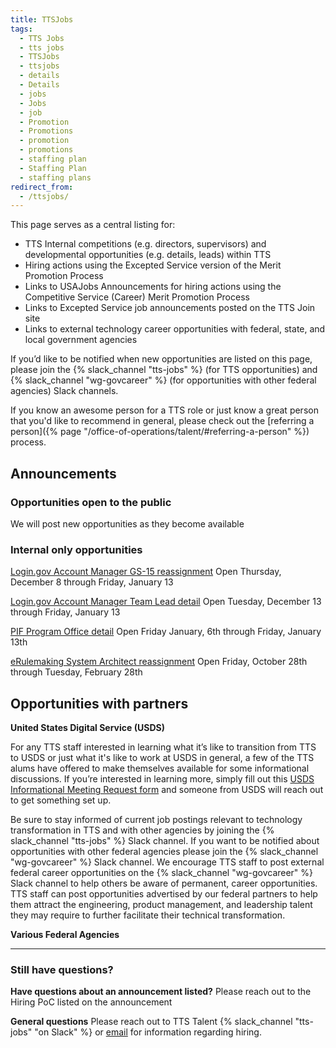 ```yaml
---
title: TTSJobs
tags:
  - TTS Jobs
  - tts jobs
  - TTSJobs
  - ttsjobs
  - details
  - Details
  - jobs
  - Jobs
  - job
  - Promotion
  - Promotions
  - promotion
  - promotions
  - staffing plan
  - Staffing Plan
  - staffing plans
redirect_from:
  - /ttsjobs/
---
```

This page serves as a central listing for:

* TTS Internal competitions (e.g. directors, supervisors) and developmental
  opportunities (e.g. details, leads) within TTS
* Hiring actions using the Excepted Service version of the Merit Promotion
  Process
* Links to USAJobs Announcements for hiring actions using the Competitive
  Service (Career) Merit Promotion Process
* Links to Excepted Service job announcements posted on the TTS Join site
* Links to external technology career opportunities with federal, state, and
  local government agencies

If you’d like to be notified when new opportunities are listed on this page,
please join the {% slack_channel "tts-jobs" %} (for TTS opportunities) and
{% slack_channel "wg-govcareer" %} (for opportunities with other federal
agencies) Slack channels.

If you know an awesome person for a TTS role or just know a great person that
you'd like to recommend in general, please check out the \[referring a
person]({% page "/office-of-operations/talent/#referring-a-person" %}) process.

## Announcements

### Opportunities open to the public

We will post new opportunities as they become available
[](https://join.tts.gsa.gov/join/tts-designer13/)

### Internal only opportunities

[Login.gov Account Manager GS-15 reassignment](https://docs.google.com/document/d/1nwclGp2MOnJppsxkZtmoG2XhHrjxN1_dzDy5IkIhy_4/edit#)
Open Thursday, December 8 through Friday, January 13

[Login.gov Account Manager Team Lead detail](https://docs.google.com/document/d/1ksZshnGYpsLL51wXSy54cuKvawTRngcXcWksf137AAA/edit#)
Open Tuesday, December 13 through Friday, January 13

[PIF Program Office detail](https://docs.google.com/document/d/18m2dHoCKX6lg8GDXFGHBs1Y6lYsxqNPDTuaGURyN8Sw/edit?usp=sharing)
Open Friday January, 6th through Friday, January 13th

[eRulemaking System Architect reassignment](https://docs.google.com/document/d/1_zVyD23nTsalKQz0vmIZTs6SmjYPt5PjIZW57qXV5UA/edit)
Open Friday, October 28th through Tuesday, February 28th

## Opportunities with partners

**United States Digital Service (USDS)**

For any TTS staff interested in learning what it’s like to transition from TTS
to USDS or just what it's like to work at USDS in general, a few of the TTS
alums have offered to make themselves available for some informational
discussions. If you’re interested in learning more, simply fill out this
[USDS Informational Meeting Request form](https://docs.google.com/forms/d/e/1FAIpQLSfzbkhF6ahHv8-mu3BOpl6l7qg_kVyHuGUpDMcA-cPW60BfoQ/viewform?usp=sf_link)
and someone from USDS will reach out to get something set up.

Be sure to stay informed of current job postings relevant to technology
transformation in TTS and with other agencies by joining the
{% slack_channel "tts-jobs" %} Slack channel. If you want to be notified about
opportunities with other federal agencies please join the
{% slack_channel "wg-govcareer" %} Slack channel. We encourage TTS staff to post
external federal career opportunities on the {% slack_channel "wg-govcareer" %}
Slack channel to help others be aware of permanent, career opportunities. TTS
staff can post opportunities advertised by our federal partners to help them
attract the engineering, product management, and leadership talent they may
require to further facilitate their technical transformation.

**Various Federal Agencies**

- - -

### Still have questions?

**Have questions about an announcement listed?** Please reach out to the Hiring
PoC listed on the announcement

**General questions** Please reach out to TTS Talent
{% slack_channel "tts-jobs" "on Slack" %} or
[email](mailto:tts-talentteam@gsa.gov) for information regarding hiring.